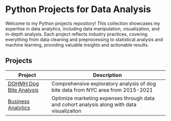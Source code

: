 # Python Projects for Data Analysis
Welcome to my Python projects repository! This collection showcases my expertise in data analytics, including data manipulation, visualization, and in-depth analysis. Each project reflects industry practices, covering everything from data cleaning and preprocessing to statistical analysis and machine learning, providing valuable insights and actionable results.

## Projects
| Project | Description |
| --- | --- |
| [DOHMH Dog Bite Analysis](https://github.com/julyndav/Python/tree/main/DOHMH%20Dog%20Bite%20Analysis) | Comprehensive exploratory analysis of dog bite data from NYC area from 2015-2021  |
| [Business Analytics](https://github.com/julyndav/Python/tree/main/Business%20Analytics) | Optimize marketing expenses through data and cohort analysis along with data visualizaiton |

<br></br>
